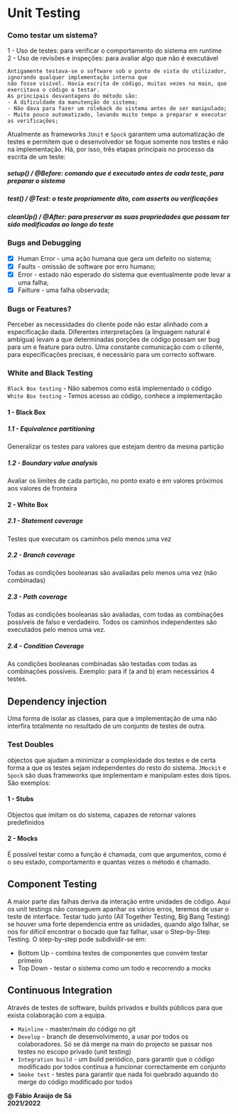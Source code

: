 # Unit Testing

### Como testar um sistema?

1 - Uso de testes: para verificar o comportamento do sistema em runtime <br>
2 - Uso de revisões e inspeções: para avaliar algo que não é executável <br>

    Antigamente testava-se o software sob o ponto de vista do utilizador, ignorando qualquer implementação interna que 
    não fosse visível. Havia escrita de código, muitas vezes na main, que exercitava o código a testar.
    As principais desvantagens do método são:
    - A dificuldade da manutenção do sistema;
    - Não dava para fazer um roleback do sistema antes de ser manipulado;
    - Muito pouco automatizado, levando muito tempo a preparar e executar as verificações;

Atualmente as frameworks `JUnit` e `Spock` garantem uma automatização de testes e permitem que o desenvolvedor se foque somente nos testes e não na implementação. Há, por isso, três etapas principais no processo da escrita de um teste: <br>
##### setup() / @Before: comando que é executado antes de cada teste, para preparar o sistema
##### test() / @Test: o teste propriamente dito, com asserts ou verificações
##### cleanUp() / @After: para preservar as suas propriedades que possam ter sido modificadas ao longo do teste

### Bugs and Debugging

- [X] Human Error - uma ação humana que gera um defeito no sistema; <br>
- [X] Faults - omissão de software por erro humano; <br>
- [X] Error - estado não esperado do sistema que eventualmente pode levar a uma falha; <br>
- [X] Failture - uma falha observada; <br>

### Bugs or Features?

Perceber as necessidades do cliente pode não estar alinhado com a especificação dada.
Diferentes interpretações (a linguagem natural é ambígua) levam a que determinadas porções de código possam ser bug para um e feature para outro.
Uma constante comunicação com o cliente, para especificações precisas, é necessário para um correcto software.

### White and Black Testing

`Black Box testing` - Não sabemos como está implementado o código <br>
`White Box testing` - Temos acesso ao código, conhece a implementação <br>

#### 1 - Black Box

##### 1.1 - Equivalence partitioning
Generalizar os testes para valores que estejam dentro da mesma partição

##### 1.2 - Boundary value analysis
Avaliar os limites de cada partição, no ponto exato e em valores próximos aos valores de fronteira

#### 2 - White Box

##### 2.1 - Statement coverage
Testes que executam os caminhos pelo menos uma vez

##### 2.2 - Branch coverage
Todas as condições booleanas são avaliadas pelo menos uma vez (não combinadas)

##### 2.3 - Path coverage
Todas as condições booleanas são avaliadas, com todas as combinações possíveis de falso e verdadeiro. Todos os caminhos independentes são executados pelo menos uma vez.

##### 2.4 - Condition Coverage
As condições booleanas combinadas são testadas com todas as combinações possíveis. Exemplo: para if (a and b) eram necessários 4 testes.
<br>

## Dependency injection
Uma forma de isolar as classes, para que a implementação de uma não interfira totalmente
no resultado de um conjunto de testes de outra.

### Test Doubles
objectos que ajudam a minimizar a complexidade dos testes e de certa forma a que os testes sejam independentes do resto do sistema. `JMockit` e `Spock` são duas frameworks que implementam e manipulam estes dois tipos. São exemplos:

#### 1 - Stubs
Objectos que imitam os do sistema, capazes de retornar valores predefinidos

#### 2 - Mocks
É possível testar como a função é chamada, com que argumentos, como é o seu estado, comportamento e quantas vezes o método é chamado.

## Component Testing
A maior parte das falhas deriva da interação entre unidades de código. Aqui os unit testings não conseguem apanhar os vários erros, teremos de usar o teste de interface.
Testar tudo junto (All Together Testing, Big Bang Testing) se houver uma forte dependencia entre as unidades, quando algo
falhar, se nos for difícil encontrar o bocado que faz falhar, usar o Step-by-Step Testing.
O step-by-step pode subdividir-se em:

- Bottom Up - combina testes de componentes que convém testar primeiro
- Top Down - testar o sistema como um todo e recorrendo a mocks

## Continuous Integration
Através de testes de software, builds privados e builds públicos para que exista colaboração com a equipa.

- `Mainline` - master/main do código no git
- `Develop` - branch de desenvolvimento, a usar por todos os colaboradores. Só se dá merge na main do projecto se passar nos testes no escopo privado (unit testing)
- `Integration build` - um build periódico, para garantir que o código modificado por todos continua a funcionar correctamente em conjunto
- `Smoke test` - testes para garantir que nada foi quebrado aquando do merge do código modificado por todos

**@ Fábio Araújo de Sá** <br/>
**2021/2022**